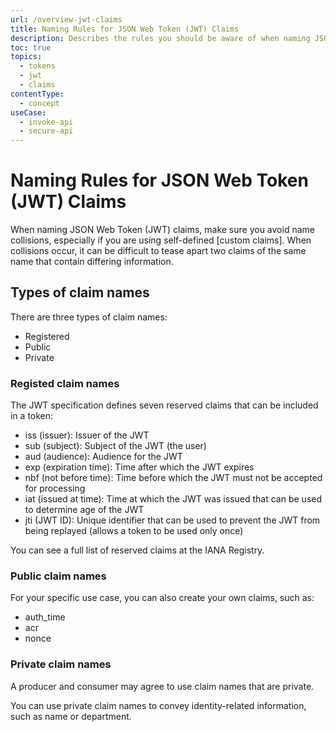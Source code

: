 ```yaml
---
url: /overview-jwt-claims
title: Naming Rules for JSON Web Token (JWT) Claims
description: Describes the rules you should be aware of when naming JSON Web Token (JWT) claims.
toc: true
topics:
  - tokens
  - jwt
  - claims
contentType:
  - concept
useCase:
  - invoke-api
  - secure-api
---
```


# Naming Rules for JSON Web Token (JWT) Claims

When naming JSON Web Token (JWT) claims, make sure you avoid name collisions, especially if you are using self-defined [custom claims]. When collisions occur, it can be difficult to tease apart two claims of the same name that contain differing information.

## Types of claim names

There are three types of claim names:

* Registered
* Public
* Private

### Registed claim names

The JWT specification defines seven reserved claims that can be included in a token:

* iss (issuer): Issuer of the JWT
* sub (subject): Subject of the JWT (the user)
* aud (audience): Audience for the JWT
* exp (expiration time): Time after which the JWT expires
* nbf (not before time): Time before which the JWT must not be accepted for processing
* iat (issued at time): Time at which the JWT was issued that can be used to determine age of the JWT
* jti (JWT ID): Unique identifier that can be used to prevent the JWT from being replayed (allows a token to be used only once)

You can see a full list of reserved claims at the IANA Registry.


### Public claim names

For your specific use case, you can also create your own claims, such as:

* auth_time
* acr
* nonce

### Private claim names

A producer and consumer may agree to use claim names that are private.

You can use private claim names to convey identity-related information, such as name or department.

